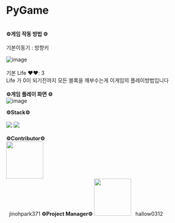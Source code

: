 # PyGame

</br>
<b> ⚙️게임 작동 방법 ⚙️ </b></h3>
</br></br>
기본이동기 : 방향키 

![image](https://github.com/user-attachments/assets/515267fe-f573-4bb4-b702-2cea03860856)
</br></br>
기본 Life ❤️❤️: 3
</br>
Life 가 0이 되기전까지 모든 블록을 깨부수는게 이게임의 플레이방법입니다
</br></br>
<b> ⚙️게임 플레이 화면 ⚙️ </b></h3>
</br>
![image](https://github.com/user-attachments/assets/30bf2dfe-e20c-42bb-8d5e-0fb0f670e4f8)

<b> ⚙️Stack⚙️ </b></h3>
</br></br>
<img src="https://img.shields.io/badge/Python-3776AB?style=for-the-badge&logo=Python&logoColor=white">
<img src="https://img.shields.io/badge/github-181717?style=for-the-badge&logo=github&logoColor=white">
</br></br>
<b> ⚙️Contributor⚙️ </b></h3>
</br>
<img src="https://github.com/user-attachments/assets/9cc28ad1-a7aa-411f-b365-f7ae45daf606" width="100px;" alt=""/>
</br>
&nbsp; jinohpark371
<b> ⚙️Project Manager⚙️ </b></h3>
<img src="https://github.com/user-attachments/assets/b5e59ce3-2424-4c10-930c-328e907b8127" width="100px;" alt=""/>
&nbsp; hallow0312
